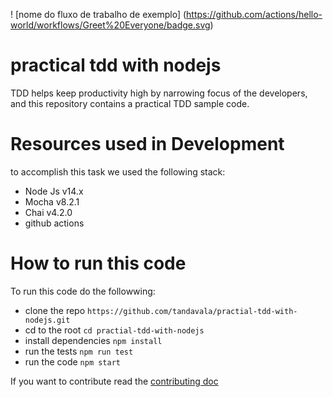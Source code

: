 ! [nome do fluxo de trabalho de exemplo]&nbsp;(https://github.com/actions/hello-world/workflows/Greet%20Everyone/badge.svg)

# practical tdd with nodejs

TDD helps keep productivity high by narrowing focus of the developers, and this repository contains a practical TDD sample code.

# Resources used in Development

to accomplish this task we used the following stack:

- Node Js v14.x
- Mocha v8.2.1
- Chai v4.2.0
- github actions

# How to run this code

To run this code do the followwing:

- clone the repo `https://github.com/tandavala/practial-tdd-with-nodejs.git`
- cd to the root `cd practial-tdd-with-nodejs`
- install dependencies `npm install`
- run the tests `npm run test`
- run the code `npm start`

If you want to contribute read the [contributing doc]()
